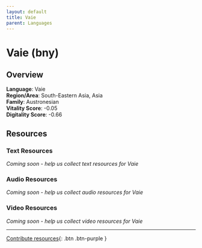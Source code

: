 ```yaml
---
layout: default
title: Vaie
parent: Languages
---
```


# Vaie (bny)

## Overview

**Language**: Vaie  
**Region/Area**: South-Eastern Asia, Asia  
**Family**: Austronesian  
**Vitality Score**: -0.05  
**Digitality Score**: -0.66  

## Resources

### Text Resources
*Coming soon - help us collect text resources for Vaie*

### Audio Resources
*Coming soon - help us collect audio resources for Vaie*

### Video Resources
*Coming soon - help us collect video resources for Vaie*

---

[Contribute resources](https://fairtrain.github.io/){: .btn .btn-purple }
